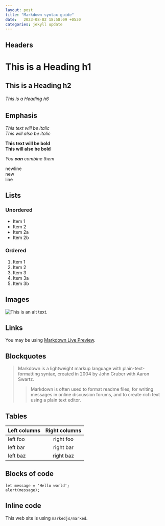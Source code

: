 ```yaml
---
layout: post
title: "Markdown syntax guide"
date:   2023-08-02 18:58:09 +0530
categories: jekyll update
---
```

<!---*#* layout: archive, single, home, none, default, blog, page-->
<!---*#* excerpt: "In this post, we'll explore..."-->
<!---*#* image: /path/to/featured-image.jpg , Specifies a featured image or thumbnail for the content. This image can be displayed alongside the content or when sharing on social media.
author: John Doe
categories: [Jekyll, Tutorial]
tags: [web development, static site generator]-->

## Headers

# This is a Heading h1
## This is a Heading h2 
###### This is a Heading h6

## Emphasis

*This text will be italic*  
_This will also be italic_

**This text will be bold**  
__This will also be bold__

_You **can** combine them_


newline 
<br />
new\
line
## Lists

### Unordered

* Item 1
* Item 2
* Item 2a
* Item 2b

### Ordered

1. Item 1
1. Item 2
1. Item 3
  1. Item 3a
  1. Item 3b

## Images

![This is an alt text.](/image/sample.png "This is a sample image.")

## Links

You may be using [Markdown Live Preview](https://markdownlivepreview.com/).

## Blockquotes

> Markdown is a lightweight markup language with plain-text-formatting syntax, created in 2004 by John Gruber with Aaron Swartz.
>
>> Markdown is often used to format readme files, for writing messages in online discussion forums, and to create rich text using a plain text editor.

## Tables

| Left columns  | Right columns |
| ------------- |:-------------:|
| left foo      | right foo     |
| left bar      | right bar     |
| left baz      | right baz     |

## Blocks of code

```
let message = 'Hello world';
alert(message);
```

## Inline code

This web site is using `markedjs/marked`.
